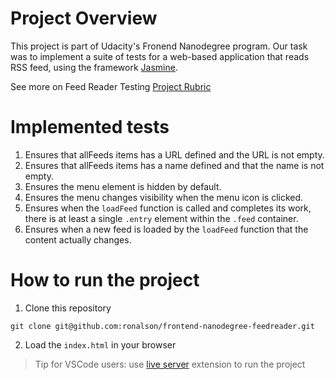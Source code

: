 # Project Overview

This project is part of Udacity's Fronend Nanodegree program. Our task was to implement a suite of tests for a  web-based application that reads RSS feed, using the framework [Jasmine](http://jasmine.github.io/).

See more on Feed Reader Testing [Project Rubric](https://review.udacity.com/#!/projects/3442558598/rubric)

# Implemented tests

1. Ensures that allFeeds items has a URL defined and the URL is not empty.
1. Ensures that allFeeds items has a name defined and that the name is not empty.
1. Ensures the menu element is hidden by default.
1. Ensures the menu changes visibility when the menu icon is clicked.
1. Ensures when the `loadFeed` function is called and completes its work, there is at least a single `.entry` element within the `.feed` container.
1. Ensures when a new feed is loaded by the `loadFeed` function that the content actually changes.

# How to run the project

1. Clone this repository

```
git clone git@github.com:ronalson/frontend-nanodegree-feedreader.git
```

2. Load the `index.html` in your browser

  
> Tip for VSCode users: use [live server](https://github.com/ritwickdey/live-server-web-extension) extension to run the project

